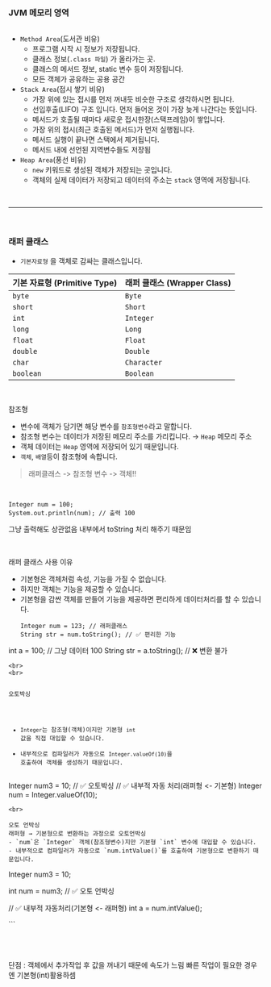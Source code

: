 <h3 id="jvm-메모리-영역">JVM 메모리 영역</h3>
<p><img alt="" src="https://velog.velcdn.com/images/mo00ai/post/522f8a21-2512-4cb5-a2fb-761199f62117/image.png" /></p>
<ul>
<li><code>Method Area</code>(도서관 비유)<ul>
<li>프로그램 시작 시 정보가 저장됩니다.</li>
<li>클래스 정보(<code>.class 파일</code>) 가 올라가는 곳.</li>
<li>클래스의 메서드 정보, static 변수 등이 저장됩니다.</li>
<li>모든 객체가 공유하는 공용 공간</li>
</ul>
</li>
<li><code>Stack Area</code>(접시 쌓기 비유)<ul>
<li>가장 위에 있는 접시를 먼저 꺼내듯 비슷한 구조로 생각하시면 됩니다.</li>
<li>선입후출(LIFO) 구조 입니다. 먼저 들어온 것이 가장 늦게 나간다는 뜻입니다.</li>
<li>메서드가 호출될 때마다 새로운 접시한장(스택프레임)이 쌓입니다.</li>
<li>가장 위의 접시(최근 호출된 메서드)가 먼저 실행됩니다.</li>
<li>메서드 실행이 끝나면 스택에서 제거됩니다.</li>
<li>메서드 내에 선언된 지역변수들도 저장됨</li>
</ul>
</li>
<li><code>Heap Area</code>(풍선 비유)<ul>
<li><code>new</code> 키워드로 생성된 객체가 저장되는 곳입니다.</li>
<li>객체의 실제 데이터가 저장되고 데이터의 주소는 <code>stack</code> 영역에 저장됩니다.</li>
</ul>
</li>
</ul>
<br />

<hr />
<br />

<h3 id="래퍼-클래스">래퍼 클래스</h3>
<ul>
<li><code>기본자료형</code> 을 객체로 감싸는 클래스입니다.</li>
</ul>
<table>
<thead>
<tr>
<th><strong>기본 자료형 (Primitive Type)</strong></th>
<th><strong>래퍼 클래스 (Wrapper Class)</strong></th>
</tr>
</thead>
<tbody><tr>
<td><code>byte</code></td>
<td><code>Byte</code></td>
</tr>
<tr>
<td><code>short</code></td>
<td><code>Short</code></td>
</tr>
<tr>
<td><code>int</code></td>
<td><code>Integer</code></td>
</tr>
<tr>
<td><code>long</code></td>
<td><code>Long</code></td>
</tr>
<tr>
<td><code>float</code></td>
<td><code>Float</code></td>
</tr>
<tr>
<td><code>double</code></td>
<td><code>Double</code></td>
</tr>
<tr>
<td><code>char</code></td>
<td><code>Character</code></td>
</tr>
<tr>
<td><code>boolean</code></td>
<td><code>Boolean</code></td>
</tr>
</tbody></table>
<br />

<p>참조형</p>
<ul>
<li>변수에 객체가 담기면 해당 변수를 <code>참조형변수</code>라고 말합니다.</li>
<li>참조형 변수는 데이터가 저장된 메모리 주소를 가리킵니다. 
→ <code>Heap</code> 메모리 주소</li>
<li>객체 데이터는 <code>Heap</code> 영역에 저장되어 있기 때문입니다.</li>
<li><code>객체</code>, <code>배열</code>등이 참조형에 속합니다.</li>
</ul>
<blockquote>
<p>래퍼클래스 -&gt; 참조형 변수 -&gt; 객체!!</p>
</blockquote>
<br />

<pre><code>Integer num = 100;
System.out.println(num); // 출력 100</code></pre><p>그냥 출력해도 상관없음 내부에서 toString 처리 해주기 때문임</p>
<br />

<p>래퍼 클래스 사용 이유</p>
<ul>
<li>기본형은 객체처럼 속성, 기능을 가질 수 없습니다.</li>
<li>하지만 객체는 기능을 제공할 수 있습니다.</li>
<li>기본형을 감싼 객체를 만들어 기능을 제공하면 편리하게 데이터처리를 할 수 있습니다.<pre><code>Integer num = 123; // 래퍼클래스
String str = num.toString(); // ✅ 편리한 기능
</code></pre></li>
</ul>
<p>int a = 100; // 그냥 데이터 100
String str = a.toString(); // ❌ 변환 불가</p>
<pre><code>&lt;br&gt;
&lt;br&gt;

오토박싱
- `Integer`는 참조형(객체)이지만 기본형 `int` 값을 직접 대입할 수 있습니다.
- 내부적으로 컴파일러가 자동으로 `Integer.valueOf(10)`을 호출하여 객체를 생성하기 때문입니다.</code></pre><p>Integer num3 = 10; // ✅ 오토박싱
// ✅ 내부적 자동 처리(래퍼형 &lt;- 기본형)
Integer num = Integer.valueOf(10);</p>
<pre><code>&lt;br&gt;

오토 언박싱
래퍼형 → 기본형으로 변환하는 과정으로 오토언박싱
- `num`은 `Integer` 객체(참조형변수)지만 기본형 `int` 변수에 대입할 수 있습니다.
- 내부적으로 컴파일러가 자동으로 `num.intValue()`를 호출하여 기본형으로 변환하기 때문입니다.</code></pre><p>Integer num3 = 10; 
int num = num3;   // ✅ 오토 언박싱</p>
<p>// ✅ 내부적 자동처리(기본형 &lt;- 래퍼형)
int a = num.intValue();</p>
<p>```</p>
<br />
<br />

<p>단점 : 객체에서 추가작업 후 값을 꺼내기 때문에 속도가 느림
빠른 작업이 필요한 경우엔 기본형(int)활용하셈</p>